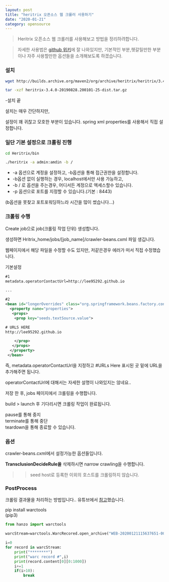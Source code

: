 ```yaml
---
layout: post
title: "heritrix 오픈소스 웹 크롤러 사용하기"
date: "2020-01-21"
category: opensource
---
```


> Heritrix 오픈소스 웹 크롤러를 사용해보고 방법을 정리하려합니다.

> 자세한 사용법은 [github 위키](https://github.com/internetarchive/heritrix3/wiki/)에 잘 나와있지만, 기본적인 부분,헷갈릴만한 부분이나 자주 사용할만한 옵션들을 소개해보도록 하겠습니다.

### 설치

```bash
wget http://builds.archive.org/maven2/org/archive/heritrix/heritrix/3.4.0-SNAPSHOT/heritrix-3.4.0-20190828.200101-25-dist.tar.gz

tar -xzf heritrix-3.4.0-20190828.200101-25-dist.tar.gz
```

-설치 끝

설치는 매우 간단하지만,

설정이 꽤 귀찮고 모호한 부분이 있습니다. spring xml properties를 사용해서 직접 설정합니다.

### 일단 기본 설정으로 크롤링 진행

```bash
cd Heritrix/bin

./heritrix -a admin:amdin -b /

```

- -a 옵션으로 계정을 설정하고, -b옵션을 통해 접근권한을 설정합니다.
- -b옵션 없이 실행하는 경우, localhost에서만 사용 가능하고,
- -b / 로 옵션을 주는경우, 어디서든 계정으로 엑세스할수 있습니다.
- -p 옵션으로 포트를 지정할 수 있습니다.(기본 : 8443)

(b옵션을 못찾고 포트포워딩하느라 시간을 많이 썼습니다...)

### 크롤링 수행

Create job으로 job(크롤링 작업 단위) 생성합니다.

생성하면 Hritrix_home/jobs/\[job_name\]/crawler-beans.cxml 파일 생깁니다.

웹페이지에서 해당 파일을 수정할 수도 있지만, 저같은경우 에러가 떠서 직접 수정했습니다.

기본설정

```xml
#1
metadata.operatorContactUrl=http://lee95292.github.io

...

#2
<bean id="longerOverrides" class="org.springframework.beans.factory.config.PropertyOverrideConfigurer">
  <property name="properties">
   <props>
    <prop key="seeds.textSource.value">

# URLS HERE
http://lee95292.github.io

    </prop>
   </props>
  </property>
 </bean>

```

즉, metadata.operatorContactUrl을 지정하고 #URLs Here 표시된 곳 밑에 URL을 추가해주면 됩니다.

operatorContactUrl에 대해서는 자세한 설명이 나와있지는 않네요..

저장 한 후, jobs 페이지에서 크롤링을 수행합니다.

build > launch 후 기다리시면 크롤링 작업이 완료됩니다.

pause를 통해 중지  
terminate를 통해 중단  
teardown을 통해 종료할 수 있습니다.

### 옵션

crawler-beans.cxml에서 설정가능한 옵션들입니다.

**TransclusionDecideRule을** 삭제하시면 narrow crawling을 수행합니다.

> > seed host로 등록한 이외의 호스트를 크롤링하지 않습니다.

### PostProcess

크롤링 결과물을 처리하는 방법입니다.. 유튜브에서 [참고](https://www.youtube.com/watch?v=MAHWPeBVNpI&t=447s)했습니다.

pip install warctools  
(pip3)

```python
from hanzo import warctools

warcStream=warctools.WarcRecored.open_archive("WEB-20200121115637651-00000-20607~ip-172-31-35-42.ap-northeast-2.compute.internal~8443.warc.gz")

i=0
for record in warcStream:
    print("********")
    print("warc record #",i)
    print(record.content[0][0:1000])
    i+=1
    if(i>10):
        break
```

